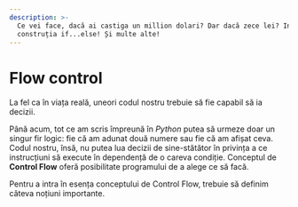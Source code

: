 ```yaml
---
description: >-
  Ce vei face, dacă ai castiga un million dolari? Dar dacă zece lei? Introducem
  construția if...else! Și multe alte!
---
```


# Flow control

La fel ca în viața reală, uneori codul nostru trebuie să fie capabil să ia decizii.

Până acum, tot ce am scris împreună în _Python_ putea să urmeze doar un singur fir logic: fie că am adunat două numere sau fie că am afișat ceva. Codul nostru, însă, nu putea lua decizii de sine-stătător în privința a ce instrucțiuni să execute în dependență de o careva condiție. Conceptul de **Control Flow** oferă posibilitate programului de a alege ce să facă.

Pentru a intra în esența conceptului de Control Flow, trebuie să definim câteva noțiuni importante.

